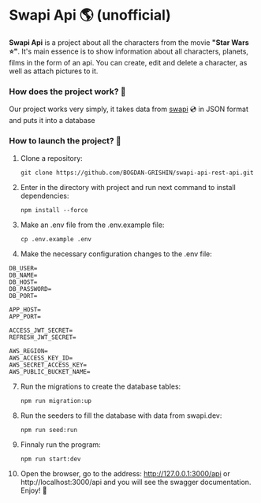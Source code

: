 # Swapi Api 🌎 (unofficial) 

**Swapi Api** is a project about all the characters from the movie **"Star Wars ⭐️"**.
It's main essence is to show information about all characters, planets, films in the form of an api. You can create, edit and delete a character, as well as attach pictures to it.

### How does the project work? 📄
Our project works very simply, it takes data from [swapi](https://swapi.dev/"swapi") 💿 in JSON format and puts it into a database

### How to launch the project? 🚀
1. Clone a repository:

   `git clone https://github.com/BOGDAN-GRISHIN/swapi-api-rest-api.git`

2. Enter in the directory with project and run next command to install dependencies:

   `npm install --force`

3. Make an .env file from the .env.example file:

   `cp .env.example .env`
4. Make the necessary configuration changes to the .env file:
```
DB_USER=
DB_NAME=
DB_HOST=
DB_PASSWORD=
DB_PORT=

APP_HOST=
APP_PORT=

ACCESS_JWT_SECRET=
REFRESH_JWT_SECRET=

AWS_REGION=
AWS_ACCESS_KEY_ID=
AWS_SECRET_ACCESS_KEY=
AWS_PUBLIC_BUCKET_NAME=

```

7. Run the migrations to create the database tables:

   `npm run migration:up`
8. Run the seeders to fill the database with data from swapi.dev:

   `npm run seed:run`
9. Finnaly run the program:

   `npm run start:dev`
10. Open the browser, go to the address: http://127.0.0.1:3000/api or http://localhost:3000/api and you will see the swagger documentation. Enjoy! 🔮
